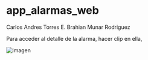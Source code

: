 # app_alarmas_web

Carlos Andres Torres E.
Brahian Munar Rodriguez

Para acceder al detalle de la alarma, hacer clip en ella,

![imagen](https://github.com/catorrese/app_alarmas_web/assets/111381421/fc0e729f-41cb-48f0-8c57-6aeb035b4103)
